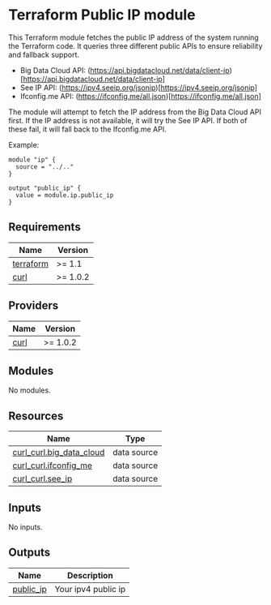 # Terraform Public IP module

This Terraform module fetches the public IP address of the system running the Terraform code. It queries three different public APIs to ensure reliability and fallback support.

* Big Data Cloud API: (https://api.bigdatacloud.net/data/client-ip)[https://api.bigdatacloud.net/data/client-ip]
* See IP API: (https://ipv4.seeip.org/jsonip)[https://ipv4.seeip.org/jsonip]
* Ifconfig.me API: (https://ifconfig.me/all.json)[https://ifconfig.me/all.json]

The module will attempt to fetch the IP address from the Big Data Cloud API first. If the IP address is not available, it will try the See IP API. If both of these fail, it will fall back to the Ifconfig.me API.

Example:

```hcl
module "ip" {
  source = "../.."
}

output "public_ip" {
  value = module.ip.public_ip
}
```

<!-- BEGIN_TF_DOCS -->
## Requirements

| Name | Version |
|------|---------|
| <a name="requirement_terraform"></a> [terraform](#requirement\_terraform) | >= 1.1 |
| <a name="requirement_curl"></a> [curl](#requirement\_curl) | >= 1.0.2 |

## Providers

| Name | Version |
|------|---------|
| <a name="provider_curl"></a> [curl](#provider\_curl) | >= 1.0.2 |

## Modules

No modules.

## Resources

| Name | Type |
|------|------|
| [curl_curl.big_data_cloud](https://registry.terraform.io/providers/anschoewe/curl/latest/docs/data-sources/curl) | data source |
| [curl_curl.ifconfig_me](https://registry.terraform.io/providers/anschoewe/curl/latest/docs/data-sources/curl) | data source |
| [curl_curl.see_ip](https://registry.terraform.io/providers/anschoewe/curl/latest/docs/data-sources/curl) | data source |

## Inputs

No inputs.

## Outputs

| Name | Description |
|------|-------------|
| <a name="output_public_ip"></a> [public\_ip](#output\_public\_ip) | Your ipv4 public ip |
<!-- END_TF_DOCS -->

